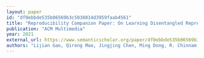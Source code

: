 ```yaml
---
layout: paper
id: "df0ebbde535b06569b3c5038814d3959faab4561"
title: "Reproducibility Companion Paper: On Learning Disentangled Representation For Acoustic Event Detection"
publication: "ACM Multimedia"
year: 2021
external_url: https://www.semanticscholar.org/paper/df0ebbde535b06569b3c5038814d3959faab4561
authors: "Lijian Gao, Qirong Mao, Jingjing Chen, Ming Dong, R. Chinnam, L. Sassatelli, Miguel Fabian Romero-Rondón, Ujjwal Sharma"
---
```

